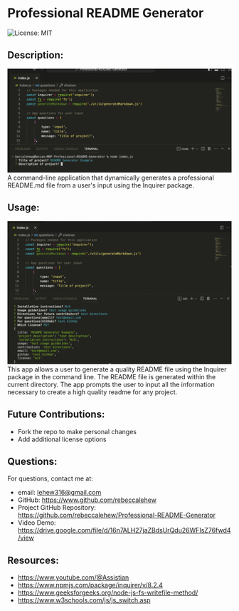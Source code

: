 # Professional README Generator
![License: MIT](https://img.shields.io/badge/License-MIT-yellow.svg)


## Description:
![screenshot](./assets/images/questionPrompt.png)
A command-line application that dynamically generates a professional README.md file from a user's input using the Inquirer package.


## Usage:
![screenshot](./assets/images/objectOfAnswers.png)
This app allows a user to generate a quality README file using the Inquirer package in the command line. The README file is generated within the current directory. The app prompts the user to input all the information necessary to create a high quality readme for any project.


## Future Contributions:
- Fork the repo to make personal changes
- Add additional license options


## Questions:
For questions, contact me at:
- email: lehew316@gmail.com
- GitHub: https://www.github.com/rebeccalehew
- Project GitHub Repository: https://github.com/rebeccalehew/Professional-README-Generator
- Video Demo: https://drive.google.com/file/d/16n7ALH27jaZBdsUrQdu26WFIsZ76fwd4/view


## Resources:
- https://www.youtube.com/@Assistian
- https://www.npmjs.com/package/inquirer/v/8.2.4
- https://www.geeksforgeeks.org/node-js-fs-writefile-method/
- https://www.w3schools.com/js/js_switch.asp